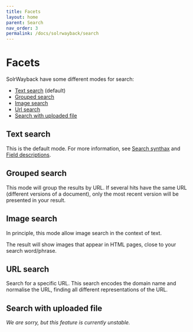 ```yaml
---
title: Facets
layout: home
parent: Search
nav_order: 3
permalink: /docs/solrwayback/search
---
```


# Facets

SolrWayback have some different modes for search:

- [Text search](#text-search) (default)
- [Grouped search](#grouped-search)
- [Image search](#image-search)
- [Url search](#url-search)
- [Search with uploaded file](#search-with-uploaded-file)

## Text search
This is the default mode. For more information, see [Search synthax](./search-synthax.md) and [Field descriptions](./fields.md).

## Grouped search
This mode will group the results by URL. If several hits have the same URL (different versions of a document), only the most recent version will be presented in your result.

## Image search
In principle, this mode allow image search in the context of text.

The result will show images that appear in HTML pages, close to your search word/phrase.

## URL search
Search for a specific URL. This search encodes the domain name and normalise the URL, finding all different representations of the URL.

## Search with uploaded file
*We are sorry, but this feature is currently unstable.*



